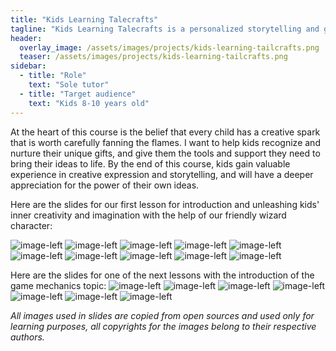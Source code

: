 ```yaml
---
title: "Kids Learning Talecrafts"
tagline: "Kids Learning Talecrafts is a personalized storytelling and game development course for kids from 8 to 10. This course is designed to help children unleash their creativity and build confidence in their storytelling skills. Through a series of fun and engaging activities, students learn all of the exciting steps to create their own game."
header:
  overlay_image: /assets/images/projects/kids-learning-tailcrafts.png
  teaser: /assets/images/projects/kids-learning-tailcrafts.png
sidebar:
  - title: "Role"
    text: "Sole tutor"
  - title: "Target audience"
    text: "Kids 8-10 years old"
---
```



At the heart of this course is the belief that every child has a creative spark that is worth carefully fanning the flames. I want to help kids recognize and nurture their unique gifts, and give them the tools and support they need to bring their ideas to life. By the end of this course, kids gain valuable experience in creative expression and storytelling, and will have a deeper appreciation for the power of their own ideas.

Here are the slides for our first lesson for introduction and unleashing kids' inner creativity and imagination with the help of our friendly wizard character:

![image-left](/assets/images/projects/kids-learning-tailcrafts-image-1.png)
![image-left](/assets/images/projects/kids-learning-tailcrafts-image-2.png)
![image-left](/assets/images/projects/kids-learning-tailcrafts-image-3.png)
![image-left](/assets/images/projects/kids-learning-tailcrafts-image-4.png)
![image-left](/assets/images/projects/kids-learning-tailcrafts-image-5.png)
![image-left](/assets/images/projects/kids-learning-tailcrafts-image-6.png)
![image-left](/assets/images/projects/kids-learning-tailcrafts-image-7.png)
![image-left](/assets/images/projects/kids-learning-tailcrafts-image-8.png)
![image-left](/assets/images/projects/kids-learning-tailcrafts-image-9.png)
![image-left](/assets/images/projects/kids-learning-tailcrafts-image-10.png)

Here are the slides for one of the next lessons with the introduction of the game mechanics topic:
![image-left](/assets/images/projects/Kids-learning-narrative-lesson-2/Slide1.png)
![image-left](/assets/images/projects/Kids-learning-narrative-lesson-2/Slide2.png)
![image-left](/assets/images/projects/Kids-learning-narrative-lesson-2/Slide3.png)
![image-left](/assets/images/projects/Kids-learning-narrative-lesson-2/Slide4.png)
![image-left](/assets/images/projects/Kids-learning-narrative-lesson-2/Slide5.png)
![image-left](/assets/images/projects/Kids-learning-narrative-lesson-2/Slide6.png)
![image-left](/assets/images/projects/Kids-learning-narrative-lesson-2/Slide7.png)


_All images used in slides are copied from open sources and used only for learning purposes, all copyrights for the images belong to their respective authors._
